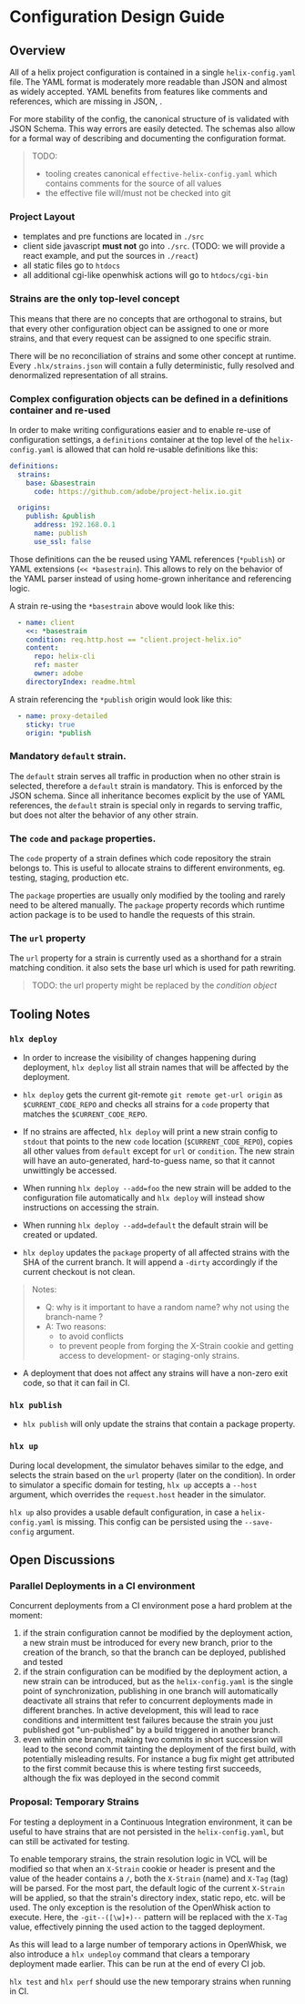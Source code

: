 # Configuration Design Guide

## Overview

All of a helix project configuration is contained in a single `helix-config.yaml` file. The YAML format is moderately more readable than JSON and almost as widely accepted. YAML benefits from features like comments and references, which are missing in JSON, .

For more stability of the config, the canonical structure of is validated with JSON Schema. This way errors are easily detected. The schemas also allow for a formal way of describing and documenting the configuration format. 

> TODO: 
> - tooling creates canonical `effective-helix-config.yaml` which contains comments for the source of all values
> - the effective file will/must not be checked into git

### Project Layout

- templates and pre functions are located in `./src`
- client side javascript **must not** go into `./src`. (TODO: we will provide a react example, and put the sources in `./react`)
- all static files go to `htdocs`
- all additional cgi-like openwhisk actions will go to `htdocs/cgi-bin`

### Strains are the only top-level concept

This means that there are no concepts that are orthogonal to strains, but that every other configuration object can be assigned to one or more strains, and that every request can be assigned to one specific strain.

There will be no reconciliation of strains and some other concept at runtime. Every `.hlx/strains.json` will contain a fully deterministic, fully resolved and denormalized representation of all strains.

### Complex configuration objects can be defined in a definitions container and re-used

In order to make writing configurations easier and to enable re-use of configuration settings, a `definitions` container at the top level of the `helix-config.yaml` is allowed that can hold re-usable definitions like this:

```yaml
definitions:
  strains:
    base: &basestrain
      code: https://github.com/adobe/project-helix.io.git

  origins:
    publish: &publish
      address: 192.168.0.1
      name: publish
      use_ssl: false
```

Those definitions can the be reused using YAML references (`*publish`) or YAML extensions (`<< *basestrain`). This allows to rely on the behavior of the YAML parser instead of using home-grown inheritance and referencing logic.

A strain re-using the `*basestrain` above would look like this:

```yaml
  - name: client
    <<: *basestrain
    condition: req.http.host == "client.project-helix.io"
    content:
      repo: helix-cli
      ref: master
      owner: adobe
    directoryIndex: readme.html
```

A strain referencing the `*publish` origin would look like this:
```yaml
  - name: proxy-detailed
    sticky: true
    origin: *publish
```

### Mandatory `default` strain. 

The `default` strain serves all traffic in production when no other strain is selected, therefore a `default` strain is mandatory. This is enforced by the JSON schema. Since all inheritance becomes explicit by the use of YAML references, the `default` strain is special only in regards to serving traffic, but does not alter the behavior of any other strain.

### The `code` and `package` properties.

The `code` property of a strain defines which code repository the strain belongs to. This is useful to allocate strains to different environments, eg. testing, staging, production etc.

The `package` properties are usually only modified by the tooling and rarely need to be altered manually. The `package` property records which runtime action package is to be used to handle the requests of this strain.

### The `url` property

The `url` property for a strain is currently used as a shorthand for a strain matching condition. it also sets the base url which is used for path rewriting. 

> TODO: the url property might be replaced by the _condition object_ 
 
 
## Tooling Notes

### `hlx deploy`

- In order to increase the visibility of changes happening during deployment, `hlx deploy` list all strain names that will be affected by the deployment.

- `hlx deploy` gets the current git-remote `git remote get-url origin` as `$CURRENT_CODE_REPO` and checks all strains for a `code` property that matches the `$CURRENT_CODE_REPO`.

- If no strains are affected, `hlx deploy` will print a new strain config to `stdout` that points to the new `code` location (`$CURRENT_CODE_REPO`), copies all other values from `default` except for `url` or `condition`. The new strain will have an auto-generated, hard-to-guess name, so that it cannot unwittingly be accessed.

- When running `hlx deploy --add=foo` the new strain will be added to the configuration file automatically and `hlx deploy` will instead show instructions on accessing the strain.

- When running `hlx deploy --add=default` the default strain will be created or updated.

- `hlx deploy` updates the `package` property of all affected strains with the SHA of the current branch. It will append a `-dirty` accordingly if the current checkout is not clean.

> Notes:
> - Q: why is it important to have a random name? why not using the branch-name ?
> - A: Two reasons:
>      - to avoid conflicts
>      - to prevent people from forging the X-Strain cookie and getting access to development- or staging-only strains.

- A deployment that does not affect any strains will have a non-zero exit code, so that it can fail in CI.

### `hlx publish`

- `hlx publish` will only update the strains that contain a package property.

### `hlx up`

During local development, the simulator behaves similar to the edge, and selects the strain based on the `url` property (later  on the condition).
In order to simulator a specific domain for testing, `hlx up` accepts a `--host` argument, which overrides the `request.host` header in the simulator.

`hlx up` also provides a usable default configuration, in case a `helix-config.yaml` is missing. This config can be persisted using the `--save-config` argument.

## Open Discussions

### Parallel Deployments in a CI environment

Concurrent deployments from a CI environment pose a hard problem at the moment:

1. if the strain configuration cannot be modified by the deployment action, a new strain must be introduced for every new branch, prior to the creation of the branch, so that the branch can be deployed, published and tested
2. if the strain configuration can be modified by the deployment action, a new strain can be introduced, but as the `helix-config.yaml` is the single point of synchronization, publishing in one branch will automatically deactivate all strains that refer to concurrent deployments made in different branches. In active development, this will lead to race conditions and intermittent test failures because the strain you just published got "un-published" by a build triggered in another branch.
3. even within one branch, making two commits in short succession will lead to the second commit tainting the deployment of the first build, with potentially misleading results. For instance a bug fix might get attributed to the first commit because this is where testing first succeeds, although the fix was deployed in the second commit


### Proposal: Temporary Strains

For testing a deployment in a Continuous Integration environment, it can be useful to have strains that are not persisted in the `helix-config.yaml`, but can still be activated for testing.

To enable temporary strains, the strain resolution logic in VCL will be modified so that when an `X-Strain` cookie or header is present and the value of the header contains a `/`, both the `X-Strain` (name) and `X-Tag` (tag) will be parsed. 
For the most part, the default logic of the current `X-Strain` will be applied, so that the strain's directory index, static repo, etc. will be used. The only exception is the resolution of the OpenWhisk action to execute.
Here, the `-git--([\w]+)--` pattern will be replaced with the `X-Tag` value, effectively pinning the used action to the tagged deployment. 

As this will lead to a large number of temporary actions in OpenWhisk, we also introduce a `hlx undeploy` command that clears a temporary deployment made earlier. This can be run at the end of every CI job.

`hlx test` and `hlx perf` should use the new temporary strains when running in CI.
